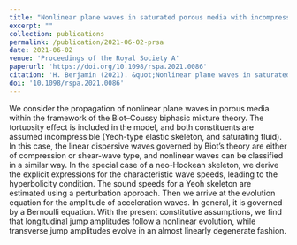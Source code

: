 ```yaml
---
title: "Nonlinear plane waves in saturated porous media with incompressible constituents"
excerpt: ""
collection: publications
permalink: /publication/2021-06-02-prsa
date: 2021-06-02
venue: 'Proceedings of the Royal Society A'
paperurl: 'https://doi.org/10.1098/rspa.2021.0086'
citation: 'H. Berjamin (2021). &quot;Nonlinear plane waves in saturated porous media with incompressible constituents&quot;, <i>Proceedings of the Royal Society A</i> 477(2250), 20210086.'
doi: '10.1098/rspa.2021.0086'
---
```


We consider the propagation of nonlinear plane waves in porous media within the framework of the Biot–Coussy biphasic mixture theory. The tortuosity effect is included in the model, and both constituents are assumed incompressible (Yeoh-type elastic skeleton, and saturating fluid). In this case, the linear dispersive waves governed by Biot’s theory are either of compression or shear-wave type, and nonlinear waves can be classified in a similar way. In the special case of a neo-Hookean skeleton, we derive the explicit expressions for the characteristic wave speeds, leading to the hyperbolicity condition. The sound speeds for a Yeoh skeleton are estimated using a perturbation approach. Then we arrive at the evolution equation for the amplitude of acceleration waves. In general, it is governed by a Bernoulli equation. With the present constitutive assumptions, we find that longitudinal jump amplitudes follow a nonlinear evolution, while transverse jump amplitudes evolve in an almost linearly degenerate fashion.